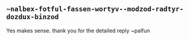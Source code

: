## `~nalbex-fotful-fassen-wortyv--modzod-radtyr-dozdux-binzod`
Yes makes sense. thank you for the detailed reply ~palfun